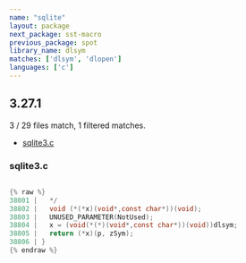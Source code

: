 ```yaml
---
name: "sqlite"
layout: package
next_package: sst-macro
previous_package: spot
library_name: dlsym
matches: ['dlsym', 'dlopen']
languages: ['c']
---
```

## 3.27.1
3 / 29 files match, 1 filtered matches.

 - [sqlite3.c](#sqlite3c)

### sqlite3.c

```c

{% raw %}
38801 |   */
38802 |   void (*(*x)(void*,const char*))(void);
38803 |   UNUSED_PARAMETER(NotUsed);
38804 |   x = (void(*(*)(void*,const char*))(void))dlsym;
38805 |   return (*x)(p, zSym);
38806 | }
{% endraw %}

```